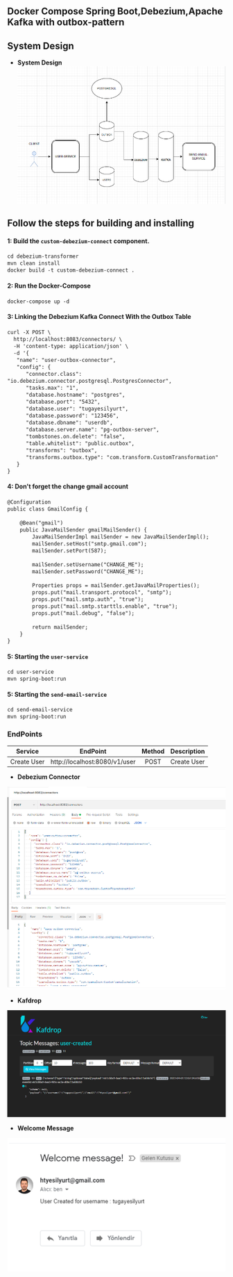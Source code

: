 ## Docker Compose Spring Boot,Debezium,Apache Kafka with outbox-pattern ##

## System Design ##

- **System Design**
![System Design](https://github.com/tugayesilyurt/spring-debezium-kafka-outbox-pattern/blob/main/assets/system-design.PNG)

## Follow the steps for building and installing

#### 1: Build the `custom-debezium-connect` component.

```shell
cd debezium-transformer
mvn clean install
docker build -t custom-debezium-connect .
```

#### 2: Run the Docker-Compose

```shell
docker-compose up -d
```

#### 3: Linking the Debezium Kafka Connect With the Outbox Table

```shell
curl -X POST \
  http://localhost:8083/connectors/ \
  -H 'content-type: application/json' \
  -d '{
   "name": "user-outbox-connector",
   "config": {
      "connector.class": "io.debezium.connector.postgresql.PostgresConnector",
      "tasks.max": "1",
      "database.hostname": "postgres",
      "database.port": "5432",
      "database.user": "tugayesilyurt",
      "database.password": "123456",
      "database.dbname": "userdb",
      "database.server.name": "pg-outbox-server",
      "tombstones.on.delete": "false",
      "table.whitelist": "public.outbox",
      "transforms": "outbox",
      "transforms.outbox.type": "com.transform.CustomTransformation"
   }
}
```
#### 4: Don't forget the change gmail account

```shell
@Configuration
public class GmailConfig {

    @Bean("gmail")
    public JavaMailSender gmailMailSender() {
        JavaMailSenderImpl mailSender = new JavaMailSenderImpl();
        mailSender.setHost("smtp.gmail.com");
        mailSender.setPort(587);

        mailSender.setUsername("CHANGE_ME");
        mailSender.setPassword("CHANGE_ME");

        Properties props = mailSender.getJavaMailProperties();
        props.put("mail.transport.protocol", "smtp");
        props.put("mail.smtp.auth", "true");
        props.put("mail.smtp.starttls.enable", "true");
        props.put("mail.debug", "false");

        return mailSender;
    }
}
```

#### 5: Starting the `user-service`

```shell
cd user-service
mvn spring-boot:run
```

#### 5: Starting the `send-email-service`

```shell
cd send-email-service
mvn spring-boot:run
```

### EndPoints ###

| Service       | EndPoint                      | Method | Description                                      |
| ------------- | ----------------------------- | :-----:| ------------------------------------------------ |
| Create User   | http://localhost:8080/v1/user | POST   | Create User 	            	                    |



- **Debezium Connector**

![Debezium Connector](https://github.com/tugayesilyurt/spring-debezium-kafka-outbox-pattern/blob/main/assets/debezium-connector.PNG)

- **Kafdrop**

![Kafdrop](https://github.com/tugayesilyurt/spring-debezium-kafka-outbox-pattern/blob/main/assets/user-created-kafka.PNG)

- **Welcome Message**

![Kafdrop](https://github.com/tugayesilyurt/spring-debezium-kafka-outbox-pattern/blob/main/assets/welcome-message.PNG)

